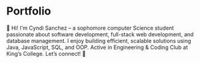 # Portfolio
👋 Hi! I'm Cyndi Sanchez – a sophomore computer Science student passionate about software development, full-stack web development, and database management. I enjoy building efficient, scalable solutions using Java, JavaScript, SQL, and OOP. Active in Engineering &amp; Coding Club at King’s College. Let’s connect! 🚀
